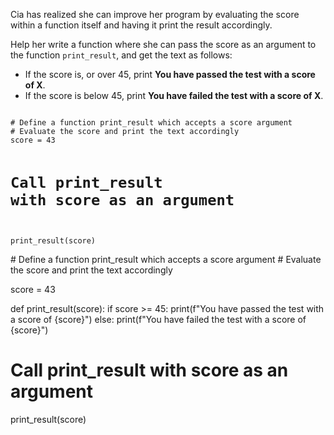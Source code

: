 Cia has realized she can improve her program by evaluating the score within a function itself and having it print the result accordingly.

Help her write a function where she can pass the score as an argument to the function `print_result`, and get the text as follows:

* If the score is, or over 45, print **You have passed the test with a score of X**.
* If the score is below 45, print **You have failed the test with a score of X**.

<codeblock language="python" type="exercise" testMode="fixedInput">
<code>
# Define a function print_result which accepts a score argument
# Evaluate the score and print the text accordingly
score = 43

# Call print_result with score as an argument
print_result(score)
</code>

<solution>
# Define a function print_result which accepts a score argument
# Evaluate the score and print the text accordingly

score = 43

def print_result(score):
  if score >= 45:
    print(f"You have passed the test with a score of {score}")
  else:
    print(f"You have failed the test with a score of {score}")

# Call print_result with score as an argument
print_result(score)
</solution>
</codeblock>